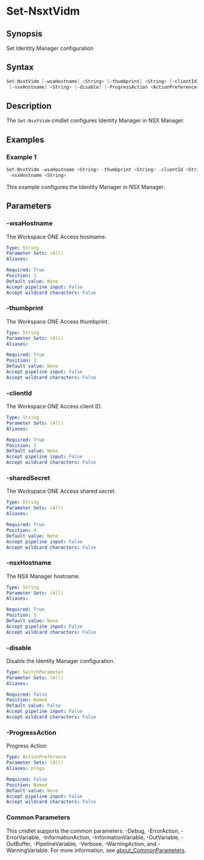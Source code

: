 # Set-NsxtVidm

## Synopsis

Set Identity Manager configuration

## Syntax

```powershell
Set-NsxtVidm [-wsaHostname] <String> [-thumbprint] <String> [-clientId] <String> [-sharedSecret] <String>
 [-nsxHostname] <String> [-disable] [-ProgressAction <ActionPreference>] [<CommonParameters>]
```

## Description

The `Set-NsxtVidm` cmdlet configures Identity Manager in NSX Manager.

## Examples

### Example 1

```powershell
Set-NsxtVidm -wsaHostname <String> -thumbprint <String> -clientId <String> -sharedSecret <String>
 -nsxHostname <String> 
```

This example configures the Identity Manager in NSX Manager.

## Parameters

### -wsaHostname

The Workspace ONE Access hostname.

```yaml
Type: String
Parameter Sets: (All)
Aliases:

Required: True
Position: 1
Default value: None
Accept pipeline input: False
Accept wildcard characters: False
```

### -thumbprint

The Workspace ONE Access thumbprint.

```yaml
Type: String
Parameter Sets: (All)
Aliases:

Required: True
Position: 2
Default value: None
Accept pipeline input: False
Accept wildcard characters: False
```

### -clientId

The Workspace ONE Access client ID.

```yaml
Type: String
Parameter Sets: (All)
Aliases:

Required: True
Position: 3
Default value: None
Accept pipeline input: False
Accept wildcard characters: False
```

### -sharedSecret

The Workspace ONE Access shared secret.

```yaml
Type: String
Parameter Sets: (All)
Aliases:

Required: True
Position: 4
Default value: None
Accept pipeline input: False
Accept wildcard characters: False
```

### -nsxHostname

The NSX Manager hostname.

```yaml
Type: String
Parameter Sets: (All)
Aliases:

Required: True
Position: 5
Default value: None
Accept pipeline input: False
Accept wildcard characters: False
```

### -disable

Disable the Identity Manager configuration.

```yaml
Type: SwitchParameter
Parameter Sets: (All)
Aliases:

Required: False
Position: Named
Default value: False
Accept pipeline input: False
Accept wildcard characters: False
```

### -ProgressAction

Progress Action

```yaml
Type: ActionPreference
Parameter Sets: (All)
Aliases: proga

Required: False
Position: Named
Default value: None
Accept pipeline input: False
Accept wildcard characters: False
```

### Common Parameters

This cmdlet supports the common parameters: -Debug, -ErrorAction, -ErrorVariable, -InformationAction, -InformationVariable, -OutVariable, -OutBuffer, -PipelineVariable, -Verbose, -WarningAction, and -WarningVariable. For more information, see [about_CommonParameters](http://go.microsoft.com/fwlink/?LinkID=113216).
